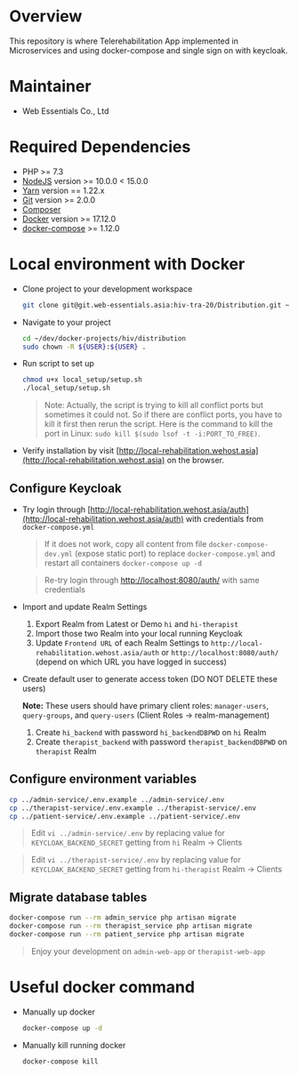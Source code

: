 # Overview

This repository is where Telerehabilitation App implemented in Microservices and using docker-compose and single sign on with keycloak.

# Maintainer

* Web Essentials Co., Ltd

# Required Dependencies

* PHP >= 7.3
* [NodeJS](https://nodejs.org/en/download/package-manager/) version >= 10.0.0 < 15.0.0
* [Yarn](https://yarnpkg.com/lang/en/docs/install/#debian-stable) version == 1.22.x
* [Git](https://git-scm.com/) version >= 2.0.0
* [Composer](https://getcomposer.org/)
* [Docker](https://docs.docker.com/install/) version >= 17.12.0
* [docker-compose](https://docs.docker.com/compose/install/#install-compose) >= 1.12.0

# Local environment with Docker

* Clone project to your development workspace

    ```bash
    git clone git@git.web-essentials.asia:hiv-tra-20/Distribution.git ~/dev/docker-projects/hiv/distribution
    ```

* Navigate to your project

    ```bash
    cd ~/dev/docker-projects/hiv/distribution
    sudo chown -R ${USER}:${USER} .
    ```

* Run script to set up

    ```bash
    chmod u+x local_setup/setup.sh
    ./local_setup/setup.sh
    ```
    > Note: Actually, the script is trying to kill all conflict ports but sometimes it could not. So if there are conflict ports, you have to kill it first then rerun the script.
    Here is the command to kill the port in Linux: `sudo kill $(sudo lsof -t -i:PORT_TO_FREE)`.

* Verify installation by visit [http://local-rehabilitation.wehost.asia](http://local-rehabilitation.wehost.asia) on the browser.

## Configure Keycloak

* Try login through [http://local-rehabilitation.wehost.asia/auth](http://local-rehabilitation.wehost.asia/auth) with credentials from `docker-compose.yml`

  > If it does not work, copy all content from file `docker-compose-dev.yml` (expose static port) to replace `docker-compose.yml` and restart all containers `docker-compose up -d`

  > Re-try login through [http://localhost:8080/auth/](http://localhost:8080/auth/) with same credentials

* Import and update Realm Settings

  1. Export Realm from Latest or Demo `hi` and `hi-therapist`
  2. Import those two Realm into your local running Keycloak
  3. Update `Frontend URL` of each Realm Settings to `http://local-rehabilitation.wehost.asia/auth` or `http://localhost:8080/auth/` (depend on which URL you have logged in success)

* Create default user to generate access token (DO NOT DELETE these users)

  __Note:__ These users should have primary client roles: `manager-users`, `query-groups`, and `query-users` (Client Roles -> realm-management)

  1. Create `hi_backend` with password `hi_backendDBPWD` on `hi` Realm
  2. Create `therapist_backend` with password `therapist_backendDBPWD` on `therapist` Realm

## Configure environment variables

  ```bash
  cp ../admin-service/.env.example ../admin-service/.env
  cp ../therapist-service/.env.example ../therapist-service/.env
  cp ../patient-service/.env.example ../patient-service/.env
  ```

  > Edit `vi ../admin-service/.env` by replacing value for `KEYCLOAK_BACKEND_SECRET` getting from `hi` Realm -> Clients

  > Edit `vi ../therapist-service/.env` by replacing value for `KEYCLOAK_BACKEND_SECRET` getting from `hi-therapist` Realm -> Clients

## Migrate database tables

  ```bash
  docker-compose run --rm admin_service php artisan migrate
  docker-compose run --rm therapist_service php artisan migrate
  docker-compose run --rm patient_service php artisan migrate
  ```

> Enjoy your development on `admin-web-app` or `therapist-web-app`

# Useful docker command

* Manually up docker

    ```bash
    docker-compose up -d
    ```

* Manually kill running docker

    ```bash
    docker-compose kill
    ```
